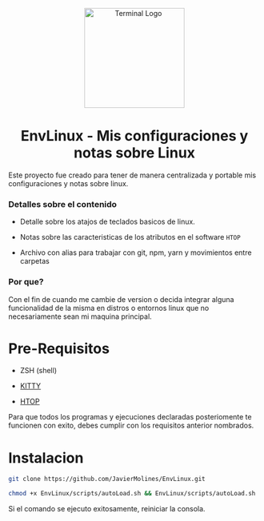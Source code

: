 <p align="center">
    <img width="200" alt="Terminal Logo" src="https://cdn.pixabay.com/photo/2013/07/13/13/41/bash-161382_960_720.png">
</p>

<h1 align="center">EnvLinux - Mis configuraciones y notas sobre Linux</h1>

Este proyecto fue creado para tener de manera centralizada y portable mis configuraciones y notas
sobre linux.

### Detalles sobre el contenido

- Detalle sobre los atajos de teclados basicos de linux.

- Notas sobre las caracteristicas de los atributos en el software `HTOP`

- Archivo con alias para trabajar con git, npm, yarn y movimientos entre carpetas

### Por que?

Con el fin de cuando me cambie de version o decida integrar alguna funcionalidad de la misma en
distros o entornos linux que no necesariamente sean mi maquina principal.

# Pre-Requisitos

- ZSH (shell)

- [KITTY]

- [HTOP]

[kitty]: https://sw.kovidgoyal.net/kitty/
[htop]: https://htop.dev/

Para que todos los programas y ejecuciones declaradas posteriomente te funcionen con exito, debes cumplir con los requisitos anterior nombrados.

# Instalacion

```sh
git clone https://github.com/JavierMolines/EnvLinux.git
```

```sh
chmod +x EnvLinux/scripts/autoLoad.sh && EnvLinux/scripts/autoLoad.sh
```

Si el comando se ejecuto exitosamente, reiniciar la consola.
